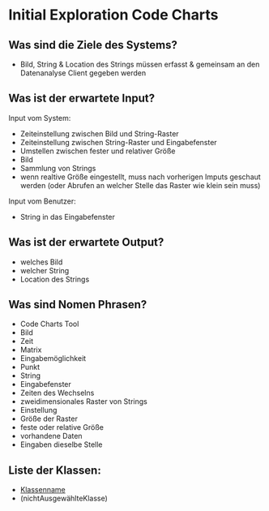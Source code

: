 # Initial Exploration Code Charts
<!-- Eyetracking von Wish! -->

<!-- Hier alles aufschreiben, was interessant erscheint! -->

## Was sind die Ziele des Systems?
<!-- Snow Cards können bei diesem Schritt helfen! -->
- Bild, String & Location des Strings müssen erfasst & gemeinsam an den Datenanalyse Client gegeben werden 

## Was ist der erwartete Input?
Input vom System:
- Zeiteinstellung zwischen Bild und String-Raster
- Zeiteinstellung zwischen String-Raster und Eingabefenster
- Umstellen zwischen fester und relativer Größe
- Bild
- Sammlung von Strings
- wenn realtive Größe eingestellt, muss nach vorherigen Imputs geschaut werden
  (oder Abrufen an welcher Stelle das Raster wie klein sein muss)

Input vom Benutzer:
- String in das Eingabefenster

## Was ist der erwartete Output?
- welches Bild
- welcher String 
- Location des Strings


## Was sind Nomen Phrasen?
<!-- Alle relevanten Sachen aufschreiben, später kann aussortiert werden! -->
- Code Charts Tool
- Bild
- Zeit
- Matrix
- Eingabemöglichkeit
- Punkt
- String
- Eingabefenster
- Zeiten des Wechselns
- zweidimensionales Raster von Strings
- Einstellung
- Größe der Raster
- feste oder relative Größe
- vorhandene Daten
- Eingaben dieselbe Stelle


## Liste der Klassen:
<!-- Erstmal alle aufschreiben, dann auswählen! (Kriterien siehe Vorgehensweise) -->
<!-- Warum sind die Klassen existent? Wenn das zu beantworten ist - u good! -->
<!-- ausgewählte Klassen mit Link, andere einklammern und CRC-Karte löschen -->
- [Klassenname](crc-{klassenname}.md)
- (nichtAusgewählteKlasse)
